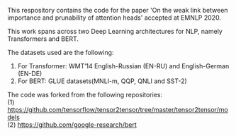 This respository contains the code for the paper 'On the weak link between importance and prunability of attention heads' accepted at EMNLP 2020.

This work spans across two Deep Learning architectures for NLP, namely Transformers and BERT.

The datasets used are the following:
1) For Transformer: WMT’14 English-Russian (EN-RU) and English-German (EN-DE) 
2) For BERT: GLUE datasets(MNLI-m, QQP, QNLI and SST-2)

The code was forked from the following repositories: <br>
(1) <a href="https://github.com/tensorflow/tensor2tensor/tree/master/tensor2tensor/models">https://github.com/tensorflow/tensor2tensor/tree/master/tensor2tensor/models
</a> <br>
(2) <a href="https://github.com/google-research/bert">https://github.com/google-research/bert</a>
